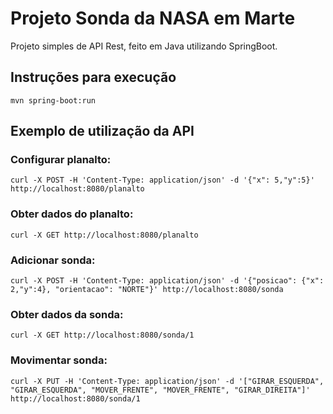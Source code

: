 # Projeto Sonda da NASA em Marte

Projeto simples de API Rest, feito em Java utilizando SpringBoot.

## Instruções para execução

 `mvn spring-boot:run`

## Exemplo de utilização da API

### Configurar planalto:

  `curl -X POST -H 'Content-Type: application/json' -d '{"x": 5,"y":5}' http://localhost:8080/planalto`

### Obter dados do planalto:

  `curl -X GET http://localhost:8080/planalto`

### Adicionar sonda:

  `curl -X POST -H 'Content-Type: application/json' -d '{"posicao": {"x": 2,"y":4}, "orientacao": "NORTE"}' http://localhost:8080/sonda`

### Obter dados da sonda:

  `curl -X GET http://localhost:8080/sonda/1`


### Movimentar sonda:

  `curl -X PUT -H 'Content-Type: application/json' -d '["GIRAR_ESQUERDA", "GIRAR_ESQUERDA", "MOVER_FRENTE", "MOVER_FRENTE", "GIRAR_DIREITA"]' http://localhost:8080/sonda/1`



  

  